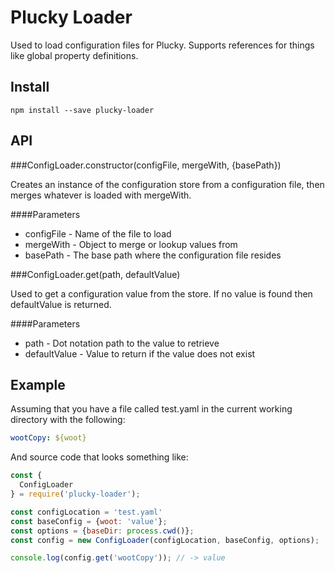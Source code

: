 Plucky Loader
===

Used to load configuration files for Plucky.  Supports references for things like global property definitions.

Install
---

```shell
npm install --save plucky-loader
```

API
---

###ConfigLoader.constructor(configFile, mergeWith, {basePath})

Creates an instance of the configuration store from a configuration file, then merges whatever is loaded with mergeWith.

####Parameters

 * configFile - Name of the file to load
 * mergeWith - Object to merge or lookup values from
 * basePath - The base path where the configuration file resides

###ConfigLoader.get(path, defaultValue)

Used to get a configuration value from the store.  If no value is found then defaultValue is returned.

####Parameters

 * path - Dot notation path to the value to retrieve
 * defaultValue - Value to return if the value does not exist

Example
---

Assuming that you have a file called test.yaml in the current working directory with the following:

```yaml
wootCopy: ${woot}
```

And source code that looks something like:

```javascript
const {
  ConfigLoader
} = require('plucky-loader');

const configLocation = 'test.yaml'
const baseConfig = {woot: 'value'};
const options = {baseDir: process.cwd()};
const config = new ConfigLoader(configLocation, baseConfig, options);

console.log(config.get('wootCopy')); // -> value
```
